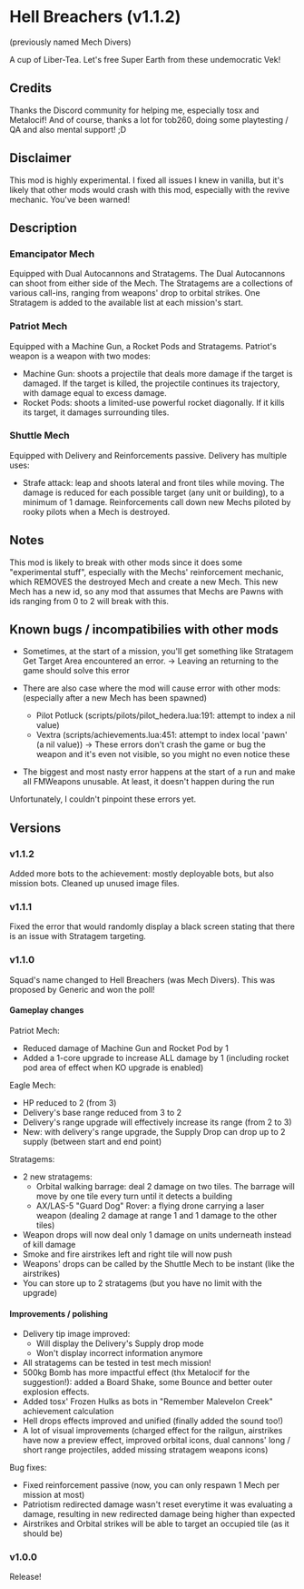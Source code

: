 # Hell Breachers (v1.1.2)
(previously named Mech Divers)

A cup of Liber-Tea.
Let's free Super Earth from these undemocratic Vek!

## Credits
Thanks the Discord community for helping me, especially tosx and Metalocif!
And of course, thanks a lot for tob260, doing some playtesting / QA and also mental support! ;D

## Disclaimer
This mod is highly experimental. I fixed all issues I knew in vanilla, but it's likely that other mods would crash with this mod, especially with the revive mechanic.
You've been warned!

## Description

### Emancipator Mech
Equipped with Dual Autocannons and Stratagems.
The Dual Autocannons can shoot from either side of the Mech.
The Stratagems are a collections of various call-ins, ranging from weapons' drop to orbital strikes.
One Stratagem is added to the available list at each mission's start.

### Patriot Mech
Equipped with a Machine Gun, a Rocket Pods and Stratagems.
Patriot's weapon is a weapon with two modes:
- Machine Gun: shoots a projectile that deals more damage if the target is damaged. If the target is killed, the projectile continues its trajectory, with damage equal to excess damage.
- Rocket Pods: shoots a limited-use powerful rocket diagonally. If it kills its target, it damages surrounding tiles.

### Shuttle Mech
Equipped with Delivery and Reinforcements passive.
Delivery has multiple uses:
- Strafe attack: leap and shoots lateral and front tiles while moving. The damage is reduced for each possible target (any unit or building), to a minimum of 1 damage.
Reinforcements call down new Mechs piloted by rooky pilots when a Mech is destroyed.

## Notes
This mod is likely to break with other mods since it does some "experimental stuff", especially with the Mechs' reinforcement mechanic, which REMOVES the destroyed Mech and create a new Mech.
This new Mech has a new id, so any mod that assumes that Mechs are Pawns with ids ranging from 0 to 2 will break with this.

## Known bugs / incompatibilies with other mods
- Sometimes, at the start of a mission, you'll get something like Stratagem Get Target Area encountered an error.
	-> Leaving an returning to the game should solve this error

- There are also case where the mod will cause error with other mods: (especially after a new Mech has been spawned)
	- Pilot Potluck (scripts/pilots/pilot_hedera.lua:191: attempt to index a nil value)
	- Vextra (scripts/achievements.lua:451: attempt to index local 'pawn' (a nil value))
	-> These errors don't crash the game or bug the weapon and it's even not visible, so you might no even notice these

- The biggest and most nasty error happens at the start of a run and make all FMWeapons unusable. At least, it doesn't happen during the run

Unfortunately, I couldn't pinpoint these errors yet.


## Versions

### v1.1.2
Added more bots to the achievement: mostly deployable bots, but also mission bots.
Cleaned up unused image files.

### v1.1.1
Fixed the error that would randomly display a black screen stating that there is an issue with Stratagem targeting.

### v1.1.0
Squad's name changed to Hell Breachers (was Mech Divers). This was proposed by Generic and won the poll!

#### Gameplay changes

Patriot Mech:
- Reduced damage of Machine Gun and Rocket Pod by 1
- Added a 1-core upgrade to increase ALL damage by 1 (including rocket pod area of effect when KO upgrade is enabled)

Eagle Mech:
- HP reduced to 2 (from 3)
- Delivery's base range reduced from 3 to 2
- Delivery's range upgrade will effectively increase its range (from 2 to 3)
- New: with delivery's range upgrade, the Supply Drop can drop up to 2 supply (between start and end point)

Stratagems:
- 2 new stratagems:
   - Orbital walking barrage: deal 2 damage on two tiles. The barrage will move by one tile every turn until it detects a building
   - AX/LAS-5 "Guard Dog" Rover: a flying drone carrying a laser weapon (dealing 2 damage at range 1 and 1 damage to the other tiles)
- Weapon drops will now deal only 1 damage on units underneath instead of kill damage
- Smoke and fire airstrikes left and right tile will now push
- Weapons' drops can be called by the Shuttle Mech to be instant (like the airstrikes)
- You can store up to 2 stratagems (but you have no limit with the upgrade)

#### Improvements / polishing
- Delivery tip image improved:
   - Will display the Delivery's Supply drop mode
   - Won't display incorrect information anymore
- All stratagems can be tested in test mech mission!
- 500kg Bomb has more impactful effect (thx Metalocif for the suggestion!): added a Board Shake, some Bounce and better outer explosion effects.
- Added tosx' Frozen Hulks as bots in "Remember Malevelon Creek" achievement calculation
- Hell drops effects improved and unified (finally added the sound too!)
- A lot of visual improvements (charged effect for the railgun, airstrikes have now a preview effect, improved orbital icons, dual cannons' long / short range projectiles, added missing stratagem weapons icons)

Bug fixes:
- Fixed reinforcement passive (now, you can only respawn 1 Mech per mission at most)
- Patriotism redirected damage wasn't reset everytime it was evaluating a damage, resulting in new redirected damage being higher than expected
- Airstrikes and Orbital strikes will be able to target an occupied tile (as it should be)

### v1.0.0
Release!